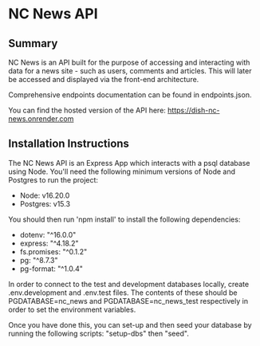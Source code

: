 # NC News API

## Summary
NC News is an API built for the purpose of accessing and interacting with data for a news site - such as users, comments and articles. This will later be accessed and displayed via the front-end architecture.

Comprehensive endpoints documentation can be found in endpoints.json.

You can find the hosted version of the API here: https://dish-nc-news.onrender.com

## Installation Instructions

The NC News API is an Express App which interacts with a psql database using Node. You'll need the following minimum versions of Node and Postgres to run the project:

- Node: v16.20.0  
- Postgres: v15.3 

You should then run 'npm install' to install the following dependencies: 

- dotenv: "^16.0.0"
- express: "^4.18.2"
- fs.promises: "^0.1.2"
- pg: "^8.7.3"
- pg-format: "^1.0.4"


In order to connect to the test and development databases locally, create .env.development and .env.test files. The contents of these should be PGDATABASE=nc_news and PGDATABASE=nc_news_test respectively in order to set the environment variables. 

Once you have done this, you can set-up and then seed your database by running the following scripts: "setup-dbs" then "seed".